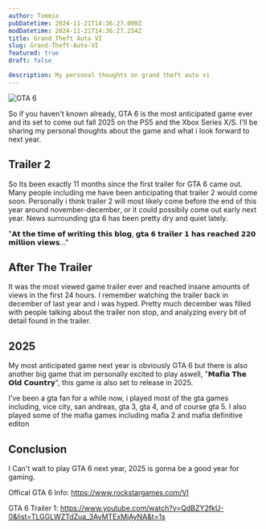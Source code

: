 ```yaml
---
author: Tommie
pubDatetime: 2024-11-21T14:36:27.000Z
modDatetime: 2024-11-21T14:36:27.254Z
title: Grand Theft Auto VI
slug: Grand-Theft-Auto-VI
featured: true
draft: false

description: My personal thoughts on grand theft auto vi
---
```


![GTA 6](@assets/images/gta6.png)

So if you haven't known already, GTA 6 is the most anticipated game ever and its set to come out fall 2025 on the PS5 and the Xbox Series X/S. I'll be sharing my personal thoughts about the game and what i look forward to next year. 

## Trailer 2

So Its been exactly 11 months since the first trailer for GTA 6 came out. Many people including me have been anticipating that trailer 2 would come soon. Personally i think trailer 2 will most likely come before the end of this year around november-december, or it could possibily come out early next year. News surrounding gta 6 has been pretty dry and quiet lately.

"𝗔𝘁 𝘁𝗵𝗲 𝘁𝗶𝗺𝗲 𝗼𝗳 𝘄𝗿𝗶𝘁𝗶𝗻𝗴 𝘁𝗵𝗶𝘀 𝗯𝗹𝗼𝗴, 𝗴𝘁𝗮 𝟲 𝘁𝗿𝗮𝗶𝗹𝗲𝗿 𝟭 𝗵𝗮𝘀 𝗿𝗲𝗮𝗰𝗵𝗲𝗱 𝟮𝟮𝟬 𝗺𝗶𝗹𝗹𝗶𝗼𝗻 𝘃𝗶𝗲𝘄𝘀..."

## After The Trailer 

It was the most viewed game trailer ever and reached insane amounts of views in the first 24 hours. I remember watching the trailer back in december of last year and i was hyped. Pretty much december was filled with people talking about the trailer non stop, and analyzing every bit of detail found in the trailer.

## 2025

My most anticipated game next year is obviously GTA 6 but there is also another big game that im personally excited to play aswell, "𝗠𝗮𝗳𝗶𝗮 𝗧𝗵𝗲 𝗢𝗹𝗱 𝗖𝗼𝘂𝗻𝘁𝗿𝘆", this game is also set to release in 2025. 

I've been a gta fan for a while now, i played most of the gta games including, vice city, san andreas, gta 3, gta 4, and of course gta 5. I also played some of the mafia games including mafia 2 and mafia definitive editon 

## Conclusion 

I Can't wait to play GTA 6 next year, 2025 is gonna be a good year for gaming. 

Offical GTA 6 Info: https://www.rockstargames.com/VI

GTA 6 Trailer 1: https://www.youtube.com/watch?v=QdBZY2fkU-0&list=TLGGLWZTdZua_3AyMTExMjAyNA&t=1s
